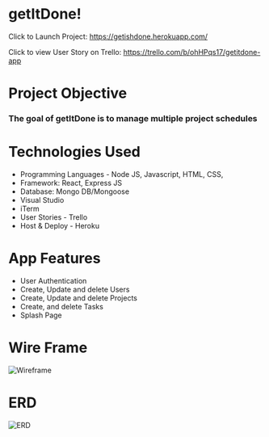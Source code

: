 
# getItDone!
Click to Launch Project:  <https://getishdone.herokuapp.com/>   

Click to view User Story on Trello: <https://trello.com/b/ohHPqs17/getitdone-app>


# Project Objective
### The goal of getItDone is to manage multiple project schedules

# Technologies Used
* Programming Languages - Node JS, Javascript, HTML, CSS,
* Framework: React, Express JS
* Database: Mongo DB/Mongoose
* Visual Studio
* iTerm
* User Stories - Trello
* Host & Deploy - Heroku


# App Features
* User Authentication
* Create, Update and delete Users
* Create, Update and delete Projects
* Create, and delete Tasks
* Splash Page




# Wire Frame
![Wireframe](public/images/wireframe.jpeg)


# ERD
![ERD](public/images/ERD.jpeg)